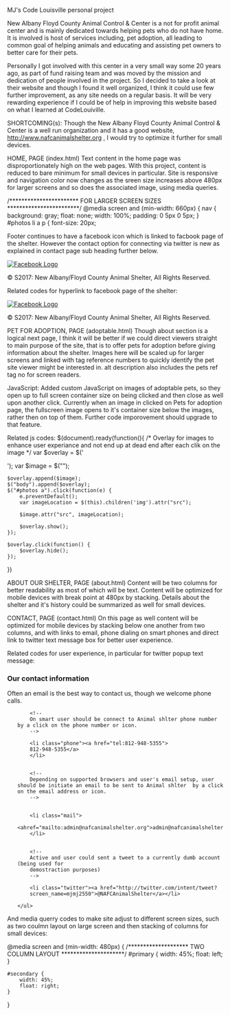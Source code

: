 MJ's Code Louisville personal project

New Albany  Floyd County Animal Control & Center is a not for profit  animal  center and is mainly dedicated towards helping pets who do not have home. It is involved is host of services including, pet adoption, all leading to common goal of helping animals and educating and assisting pet owners to better care for their pets.

Personally I got involved with this center in a very small way  some 20 years ago, as part of fund raising team and was moved by the mission and dedication of people involved in the project. So I decided to take a look at their website and though I found it well organized, I think it could use few further improvement, as any site needs on a regular basis. It will be very rewarding experience if I could be of help in improving this website based on what I learned at CodeLouiville.



SHORTCOMING(s):
Though the New Albany  Floyd County Animal Control & Center is a well run organization and it has a good website, http://www.nafcanimalshelter.org , I would try to optimize it further for small devices.



HOME, PAGE (index.html)
Text content in the home page was disproportionately high on the web pages. With this project, content is reduced to bare minimum for small devices in particular. Site is responsive and navigation color now changes as the sreen size increases above 480px for larger screens and so does the associated image, using media queries.

/***********************
FOR LARGER SCREEN SIZES
************************/
@media screen and (min-width: 660px) {
nav {
	background: gray;
	float: none;
	width: 100%;
	padding: 0 5px 0 5px;
}
#photos li a p {
font-size: 20px;


Footer continues to have a facebook icon which is linked to facbook page of the shelter. However the contact option for connecting via twitter is new as explained in contact page sub heading further below.
</section>
        <footer>
            <a href="https://www.facebook.com/NAFCanimalshelter/"><img src="img/facebook.jpg" alt="Facebook Logo" class="footer-icons"></a>
            <p>&copy; S2017: New Albany/Floyd County Animal Shelter, All Rights Reserved.
        </footer>


Related codes for hyperlink to facebook page of the shelter:
</section>
        <footer>
            <a href="https://www.facebook.com/NAFCanimalshelter/"><img src="img/facebook.jpg" alt="Facebook Logo" class="footer-icons"></a>
            <p>&copy; S2017: New Albany/Floyd County Animal Shelter, All Rights Reserved.
        </footer>



PET FOR ADOPTION, PAGE (adoptable.html)
Though about section is a logical next page, I think it will be better if we could direct viewers straight to main purpose of the site, that is to offer pets for adoption before giving information about the shelter.  Images here will be scaled up for larger screens and linked with tag reference numbers to quickly identify the pet site viewer might be interested in. alt description also includes the pets ref tag no for screen readers.

JavaScript:
Added custom JavaScript on images of adoptable pets, so they open up to full screen container size on being clicked and then close as well upon another click. Currently when an image in clicked on Pets for adoption page, the fullscreen image opens to it's container size below the images, rather then on top of them. Further code imporovement should upgrade to that feature.

Related js codes: 
$(document).ready(function(){
    /* Overlay for images to enhance user experiance and not end up at dead end after each clik on the image */
    var $overlay = $('<div id="photos"></div>');
    var $image = $("<img>");

    $overlay.append($image);
    $("body").append($overlay);
    $("#photos a").click(function(e) {
        e.preventDefault();
        var imageLocation = $(this).children('img').attr("src");

        $image.attr("src", imageLocation);

        $overlay.show();
    });

    $overlay.click(function() {
        $overlay.hide();
    });
})



ABOUT OUR SHELTER, PAGE (about.html)
Content will be two columns for better readability as most of which will be text. Content will be optimized for mobile devices with break point at 480px by stacking. Details about the shelter and it's history could be summarized as well for small devices.



CONTACT, PAGE (contact.html)
On this page as well content will be optimized for mobile devices by stacking below one another from  two columns, and with links to email, phone dialing on smart phones and direct link to twitter text message box for better user experience.

Related codes for user experience, in particular for twitter popup text message:
<section id="primary">
<h3>Our contact information</h3>
<p>Often an email is the best way to contact us, though we welcome phone calls.</p>
<p>
    <ul class="contact-info">
    
        <!--
        On smart user should be connect to Animal shlter phone number by a click on the phone number or icon.
        --> 
        
        <li class="phone"><a href="tel:812-948-5355">
        812-948-5355</a>
        </li>


        <!--
        Depending on supported browsers and user's email setup, user should be initiate an email to be sent to Animal shlter  by a click on the email address or icon.
        --> 


        <li class="mail">
		<ahref="mailto:admin@nafcanimalshelter.org">admin@nafcanimalshelter.org</a>
        </li>


        <!--
        Active and user could sent a tweet to a currently dumb account (being used for
        demostraction purposes)
        -->                     

        <li class="twitter"><a href="http://twitter.com/intent/tweet?
		screen_name=mjmj2550">@NAFCAnimalShelter</a></li>

    </ul>
</p>
</section>  


And media querry codes to make site adjust to different screen sizes, such as two coulmn layout on large screen and then stacking of columns for small devices:

@media screen and (min-width: 480px) {
/********************
TWO COLUMN LAYOUT
*********************/
    #primary {
        width: 45%;
        float: left;
    }

    #secondary {
        width: 45%;
        float: right;
    }
}